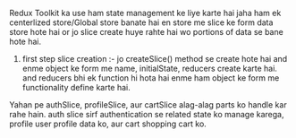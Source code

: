 Redux Toolkit ka use ham state management ke liye karte hai jaha ham ek centerlized store/Global store banate hai en store me slice ke form data store hote hai or jo slice create huye rahte hai wo portions of data se bane hote hai. 

1. first step slice creation :- jo createSlice() method se create hote hai and enme object ke form me name, initialState, reducers create karte hai. and reducers bhi ek function hi hota hai enme ham object ke form me functionality define karte hai.

Yahan pe authSlice, profileSlice, aur cartSlice alag-alag parts ko handle kar rahe hain. auth slice sirf authentication se related state ko manage karega, profile user profile data ko, aur cart shopping cart ko.